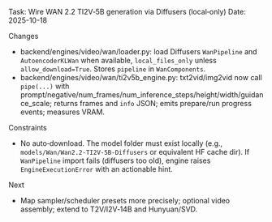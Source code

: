 Task: Wire WAN 2.2 TI2V‑5B generation via Diffusers (local‑only)
Date: 2025-10-18

Changes
- backend/engines/video/wan/loader.py: load Diffusers `WanPipeline` and `AutoencoderKLWan` when available, `local_files_only` unless `allow_download=True`. Stores `pipeline` in `WanComponents`.
- backend/engines/video/wan/ti2v5b_engine.py: txt2vid/img2vid now call `pipe(...)` with prompt/negative/num_frames/num_inference_steps/height/width/guidance_scale; returns frames and `info` JSON; emits prepare/run progress events; measures VRAM.

Constraints
- No auto‑download. The model folder must exist locally (e.g., `models/Wan/Wan2.2-TI2V-5B-Diffusers` or equivalent HF cache dir). If `WanPipeline` import fails (diffusers too old), engine raises `EngineExecutionError` with an actionable hint.

Next
- Map sampler/scheduler presets more precisely; optional video assembly; extend to T2V/I2V‑14B and Hunyuan/SVD.

